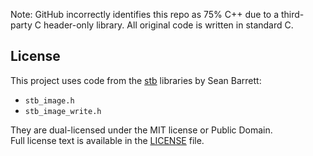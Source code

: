 Note: GitHub incorrectly identifies this repo as 75% C++ due to a third-party C header-only library. All original code is written in standard C.
## License

This project uses code from the [stb](https://github.com/nothings/stb) libraries by Sean Barrett:
- `stb_image.h`
- `stb_image_write.h`

They are dual-licensed under the MIT license or Public Domain.  
Full license text is available in the [LICENSE](./LICENSE) file.

